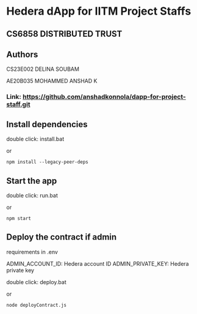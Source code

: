 # Hedera dApp for IITM Project Staffs

## CS6858 DISTRIBUTED TRUST
## Authors
CS23E002 DELINA SOUBAM

AE20B035 MOHAMMED ANSHAD K

### Link:  https://github.com/anshadkonnola/dapp-for-project-staff.git

## Install dependencies
double click: install.bat

or

`npm install --legacy-peer-deps`

## Start the app
double click: run.bat

or

`npm start`

## Deploy the contract if admin
requirements in .env

ADMIN_ACCOUNT_ID:  Hedera account ID
ADMIN_PRIVATE_KEY: Hedera private key

double click: deploy.bat

or

`node deployContract.js`
